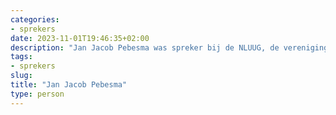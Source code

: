 ```yaml
---
categories:
- sprekers
date: 2023-11-01T19:46:35+02:00
description: "Jan Jacob Pebesma was spreker bij de NLUUG, de vereniging voor open systemen en open standaarden. Lees meer over deze spreker."
tags:
- sprekers
slug:
title: "Jan Jacob Pebesma"
type: person
---
```



